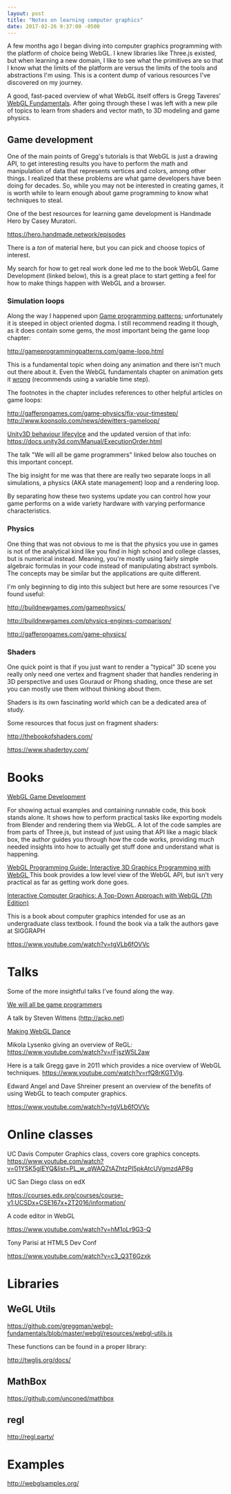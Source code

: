 ```yaml
---
layout: post
title: "Notes on learning computer graphics"
date: 2017-02-26 9:37:00 -0500
---
```


A few months ago I began diving into computer graphics programming with the
platform of choice being WebGL. I knew libraries like Three.js existed, but when
learning a new domain, I like to see what the primitives are so that
I know what the limits of the platform are versus the limits of the tools and
abstractions I'm using. This is a content dump of various resources I've
discovered on my journey.

A good, fast-paced overview of what WebGL itself offers is Gregg Taveres'
 <a href="https://webglfundamentals.org/">WebGL Fundamentals</a>.
After going through these I was left with a new pile of topics to learn from
shaders and vector math, to 3D modeling and game physics.

## Game development

One of the main points of Gregg's tutorials is that WebGL is just a drawing API,
to get interesting results you have to perform the math and manipulation of
data that represents vertices and colors, among other things. I realized that these
problems are what game developers have been doing for decades. So, while you may
not be interested in creating games, it is worth while to learn enough about game
programming to know what techniques to steal.

One of the best resources for learning game development is Handmade Hero by
Casey Muratori.

<a href="https://hero.handmade.network/episodes" target="_blank">
  https://hero.handmade.network/episodes</a>

There is a _ton_ of material here, but you can pick and choose topics of interest.

My search for how to get real work done led me to the book WebGL Game Development
(linked below), this is a great place to start getting a feel for how to make things
happen with WebGL and a browser.

### Simulation loops

Along the way I happened upon <a target="_blank" href="http://gameprogrammingpatterns.com/contents.html">
Game programming patterns</a>; unfortunately it is steeped in object oriented
dogma. I still recommend reading it though, as it does contain some gems,
the most important being the game loop chapter:

<a href="http://gameprogrammingpatterns.com/game-loop.html" target="_blank">
http://gameprogrammingpatterns.com/game-loop.html
</a>

This is a fundamental topic when doing any animation and there isn't much out
there about it. Even the WebGL fundamentals chapter on animation gets it
<a href="https://webglfundamentals.org/webgl/lessons/webgl-animation.html" target="_blank">
wrong</a> (recommends using a variable time step).

The footnotes in the chapter includes references to other helpful articles on game loops:

<a href="http://gafferongames.com/game-physics/fix-your-timestep/">
http://gafferongames.com/game-physics/fix-your-timestep/</a>

<a href="http://www.koonsolo.com/news/dewitters-gameloop/" target="_blank">
http://www.koonsolo.com/news/dewitters-gameloop/</a>
<a href="" target="_blank"></a>

<a href="http://web.archive.org/web/20141116170950/http://www.richardfine.co.uk/2012/10/unity3d-monobehaviour-lifecycle/
" target="_blank">
Unity3D behaviour lifecylce</a>
and the updated version of that info:
<a href="https://docs.unity3d.com/Manual/ExecutionOrder.html" target="_blank">
https://docs.unity3d.com/Manual/ExecutionOrder.html</a>

The talk "We will all be game programmers" linked below also touches on this
important concept.

The big insight for me was that there are really two separate loops in all
simulations, a physics (AKA state management) loop and a rendering loop.

By separating how these two systems update you can control how your game performs
on a wide variety hardware with varying performance characteristics.

### Physics

One thing that was not obvious to me is that the physics you use in games is
not of the analytical kind like you find in high school and college classes,
but is numerical instead. Meaning, you're mostly using fairly simple algebraic
formulas in your code instead of manipulating abstract symbols.
The concepts may be similar but the applications are quite different.

I'm only beginning to dig into this subject but here are some resources I've
found useful:

<a href="http://buildnewgames.com/gamephysics/" target="_blank">http://buildnewgames.com/gamephysics/</a>

<a href="http://buildnewgames.com/physics-engines-comparison/" target="_blank">http://buildnewgames.com/physics-engines-comparison/</a>

<a href="http://gafferongames.com/game-physics/
" target="_blank">http://gafferongames.com/game-physics/
</a>

### Shaders

One quick point is that if you just want to render a "typical" 3D scene you
really only need one vertex and fragment shader that handles rendering in
3D perspective and uses Gouraud or Phong shading, once these are set you can
mostly use them without thinking about them.

Shaders is its own fascinating world which can be a dedicated area of study.

Some resources that focus just on fragment shaders:

<a href="http://thebookofshaders.com/" target="_blank">http://thebookofshaders.com/</a>

<a href="https://www.shadertoy.com/" target="_blank">https://www.shadertoy.com/</a>

# Books

<a href="http://shop.oreilly.com/product/9781849699792.do" target="_blank">
WebGL Game Development
</a>

For showing actual examples and containing runnable code, this book stands alone.
It shows how to perform practical tasks like exporting models from Blender and
rendering them via WebGL. A lot of the code samples are from parts of Three.js,
but instead of just using that API like a magic black box, the author guides you
through how the code works, providing much needed insights into how to actually
get stuff done and understand what is happening.

<a href="https://www.amazon.com/WebGL-Programming-Guide-Interactive-Graphics/dp/0321902920/"
target="_blank">
WebGL Programming Guide: Interactive 3D Graphics Programming with WebGL
</a>
This book provides a low level view of the WebGL API, but isn't very practical
as far as getting work done goes.

<a href="https://www.amazon.com/Interactive-Computer-Graphics-Top-Down-Approach/dp/0133574849" target="_blank">
Interactive Computer Graphics: A Top-Down Approach with WebGL (7th Edition)
</a>

This is a book about computer graphics intended for use as an undergraduate class
textbook. I found the book via a talk the authors gave at SIGGRAPH

<a href="https://www.youtube.com/watch?v=tgVLb6fOVVc" target="_blank">
https://www.youtube.com/watch?v=tgVLb6fOVVc</a>

# Talks

Some of the more insightful talks I've found along the way.

<a href="https://www.youtube.com/watch?v=avwDj3KRuLc" target="_blank">
We will all be game programmers</a>

A talk by Steven Wittens (http://acko.net)

<a href="https://www.youtube.com/watch?v=GNO_CYUjMK8" target="_blank">Making WebGL Dance</a>

Mikola Lysenko giving an overview of ReGL:
<a href="https://www.youtube.com/watch?v=rFjszW5L2aw" target="_blank">
https://www.youtube.com/watch?v=rFjszW5L2aw</a>

Here is a talk Gregg gave in 2011 which provides a nice overview of WebGL techniques.
<a href="https://www.youtube.com/watch?v=rfQ8rKGTVlg" target="_blank">
https://www.youtube.com/watch?v=rfQ8rKGTVlg</a>.

Edward Angel and Dave Shreiner present an overview of the benefits of using
WebGL to teach computer graphics.

<a href="https://www.youtube.com/watch?v=tgVLb6fOVVc" target="_blank">
https://www.youtube.com/watch?v=tgVLb6fOVVc</a>

# Online classes

UC Davis Computer Graphics class, covers core graphics concepts.
<a href="https://www.youtube.com/watch?v=01YSK5gIEYQ&list=PL_w_qWAQZtAZhtzPI5pkAtcUVgmzdAP8g" target="_blank">
https://www.youtube.com/watch?v=01YSK5gIEYQ&list=PL_w_qWAQZtAZhtzPI5pkAtcUVgmzdAP8g</a>

UC San Diego class on edX

<a href="https://courses.edx.org/courses/course-v1:UCSDx+CSE167x+2T2016/information/" target="_blank">
https://courses.edx.org/courses/course-v1:UCSDx+CSE167x+2T2016/information/</a>

A code editor in WebGL

<a href="https://www.youtube.com/watch?v=hM1oLr9G3-Q" target="_blank">
https://www.youtube.com/watch?v=hM1oLr9G3-Q</a>

Tony Parisi at HTML5 Dev Conf

<a href="https://www.youtube.com/watch?v=c3_Q3T6Gzxk" target="_blank">https://www.youtube.com/watch?v=c3_Q3T6Gzxk
</a>

# Libraries

## WeGL Utils
<a href="https://github.com/greggman/webgl-fundamentals/blob/master/webgl/resources/webgl-utils.js"
 target="_blank">
 https://github.com/greggman/webgl-fundamentals/blob/master/webgl/resources/webgl-utils.js
</a>

These functions can be found in a proper library:

<a href="http://twgljs.org/docs/" target="_blank">
http://twgljs.org/docs/</a>

## MathBox
<a href="https://github.com/unconed/mathbox" target="_blank">https://github.com/unconed/mathbox</a>

## regl
<a href="http://regl.party/" target="_blank">http://regl.party/</a>

# Examples

<a href="http://webglsamples.org/" target="_blank">http://webglsamples.org/</a>
<a href="" target="_blank"></a>
